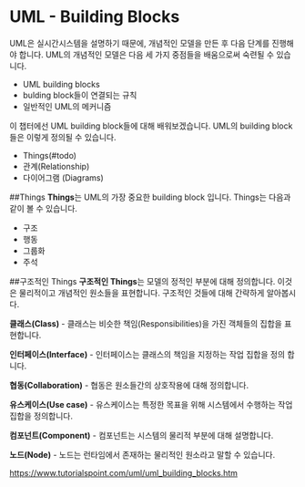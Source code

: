 # UML - Building Blocks
UML은 실시간시스템을 설명하기 때문에, 개념적인 모델을 만든 후 다음 단계를 진행해야 합니다. UML의 개념적인 모델은 다음 세 가지 중점들을 배움으로써 숙련될 수 있습니다.
- UML building blocks
- bulding block들이 연결되는 규칙
- 일반적인 UML의 메커니즘

이 챕터에선 UML building block들에 대해 배워보겠습니다.
UML의 building block들은 이렇게 정의될 수 있습니다.
- Things(#todo)
- 관계(Relationship)
- 다이어그램 (Diagrams)

##Things
**Things**는 UML의 가장 중요한 building block 입니다. Things는 다음과 같이 볼 수 있습니다.
- 구조
- 행동
- 그룹화
- 주석

##구조적인 Things
**구조적인 Things**는 모델의 정적인 부분에 대해 정의합니다. 이것은 물리적이고 개념적인 원소들을 표현합니다. 구조적인 것들에 대해 간략하게 알아봅시다.

**클래스(Class)** - 클래스는 비슷한 책임(Responsibilities)을 가진 객체들의 집합을 표현합니다.

**인터페이스(Interface)** - 인터페이스는 클래스의 책임을 지정하는 작업 집합을 정의 합니다.

**협동(Collaboration)** - 협동은 원소들간의 상호작용에 대해 정의합니다.

**유스케이스(Use case)** - 유스케이스는 특정한 목표을 위해 시스템에서 수행하는 작업 집합을 정의합니다.

**컴포넌트(Component)** - 컴포넌트는 시스템의 물리적 부분에 대해 설명합니다.

**노드(Node)** - 노드는 런타임에서 존재하는 물리적인 원소라고 말할 수 있습니다.



https://www.tutorialspoint.com/uml/uml_building_blocks.htm